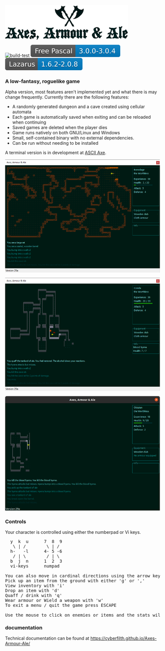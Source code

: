 ![Axes, Armour & Ale - logo](GITscreenshots/Logo.png)

![build-test](https://github.com/cyberfilth/Axes-Armour-Ale/workflows/build-test/badge.svg)     ![Free Pascal](GITscreenshots/fpc.svg)      ![Lazarus](GITscreenshots/lazarus.svg)

### A low-fantasy, roguelike game

Alpha version, most features aren't implemented yet and what there is may change frequently. Currently there are the following features:
 - A randomly generated dungeon and a cave created using cellular automata
 - Each game is automatically saved when exiting and can be reloaded when continuing
 - Saved games are deleted when the player dies
 - Game runs natively on both GNU/Linux and Windows
 - Small, self-contained binary with no external dependencies.
 - Can be run without needing to be installed

A terminal version is in development at [ASCII Axe](https://github.com/cyberfilth/ASCII-axe).

![Cave screenshot](GITscreenshots/windows_screenshot1.png)

![Dungeon screenshot](GITscreenshots/windows_screenshot2.png)

![Dungeon screenshot](GITscreenshots/linux_screenshot1.png)


### Controls
Your character is controlled using either the numberpad or Vi keys.
<pre>
  y  k  u      7  8  9
   \ | /        \ | /
  h-   -l      4- 5 -6
   / | \        / | \
  b  j  n      1  2  3
  vi-keys      numpad

You can also move in cardinal directions using the arrow keys.
Pick up an item from the ground with either 'g' or ','
View inventory with 'i'
Drop an item with 'd'
Quaff / drink with 'q'
Wear armour or Wield a weapon with 'w'
To exit a menu / quit the game press ESCAPE

Use the mouse to click on enemies or items and the stats will display in the info box
</pre>

### documentation
Technical documentation can be found at https://cyberfilth.github.io/Axes-Armour-Ale/
